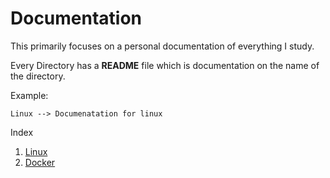 # Documentation

This primarily focuses on a personal documentation of everything I study.

Every Directory has a **README** file which is documentation on the name of the directory.

Example:

`Linux --> Documenatation for linux`

Index

1. [Linux](linux)
2. [Docker](docker)
